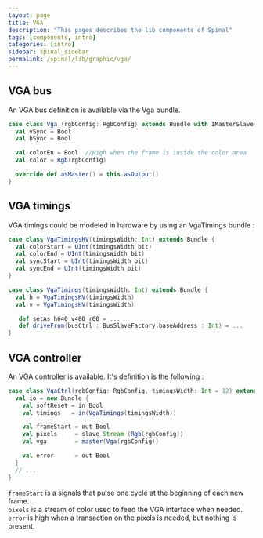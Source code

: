 ```yaml
---
layout: page
title: VGA
description: "This pages describes the lib components of Spinal"
tags: [components, intro]
categories: [intro]
sidebar: spinal_sidebar
permalink: /spinal/lib/graphic/vga/
---
```



## VGA bus
An VGA bus definition is available via the Vga bundle.

```scala
case class Vga (rgbConfig: RgbConfig) extends Bundle with IMasterSlave{
  val vSync = Bool
  val hSync = Bool

  val colorEn = Bool  //High when the frame is inside the color area
  val color = Rgb(rgbConfig)

  override def asMaster() = this.asOutput()
}
```

## VGA timings
VGA timings could be modeled in hardware by using an VgaTimings bundle :

```scala
case class VgaTimingsHV(timingsWidth: Int) extends Bundle {
  val colorStart = UInt(timingsWidth bit)
  val colorEnd = UInt(timingsWidth bit)
  val syncStart = UInt(timingsWidth bit)
  val syncEnd = UInt(timingsWidth bit)
}

case class VgaTimings(timingsWidth: Int) extends Bundle {
  val h = VgaTimingsHV(timingsWidth)
  val v = VgaTimingsHV(timingsWidth)

   def setAs_h640_v480_r60 = ...
   def driveFrom(busCtrl : BusSlaveFactory,baseAddress : Int) = ...
}
```

## VGA controller
An VGA controller is available. It's definition is the following :

```scala
case class VgaCtrl(rgbConfig: RgbConfig, timingsWidth: Int = 12) extends Component {
  val io = new Bundle {
    val softReset = in Bool
    val timings   = in(VgaTimings(timingsWidth))

    val frameStart = out Bool
    val pixels     = slave Stream (Rgb(rgbConfig))
    val vga        = master(Vga(rgbConfig))

    val error      = out Bool
  }
  // ...
}
```

`frameStart` is a signals that pulse one cycle at the beginning of each new frame.<br>
`pixels` is a stream of color used to feed the VGA interface when needed.<br>
`error` is high when a transaction on the pixels is needed, but nothing is present.
